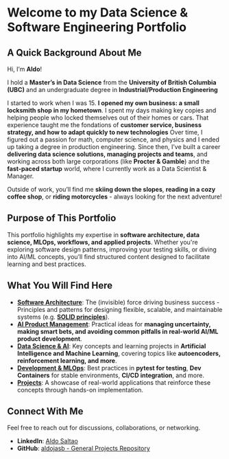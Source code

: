 # Welcome to my Data Science & Software Engineering Portfolio

## A Quick Background About Me

Hi, I’m **Aldo**! 

I hold a **Master’s in Data Science** from the **University of British Columbia (UBC)** and an undergraduate degree in **Industrial/Production Engineering** 

I started to work when I was 15. **I opened my own business: a small locksmith shop in my hometown**. I spent my days making key copies and helping people who locked themselves out of their homes or cars. That experience taught me the fondations of  **customer service, business strategy, and how to adapt quickly to new technologies** Over time, I figured out a passion for math, computer science, and physics and I ended up taking a degree in production engineering. Since then, I’ve built a career **delivering data science solutions, managing projects and teams**, and working across both large corporations (like **Procter & Gamble**) and the **fast-paced startup** world, where I currently work as a Data Scientist & Manager.

Outside of work, you’ll find me **skiing down the slopes**,  **reading in a cozy coffee shop**, or **riding motorcycles** - always looking for the next adventure!



## Purpose of This Portfolio

This portfolio highlights my expertise in **software architecture, data science, MLOps, workflows, and applied projects**. Whether you're exploring software design patterns, improving your testing skills, or diving into AI/ML concepts, you’ll find structured content designed to facilitate learning and best practices.



## What You Will Find Here

- **[Software Architecture](guides/software_architecture/overview)**: The (invisible) force driving business success - Principles and patterns for designing flexible, scalable, and maintainable systems (e.g. **[SOLID principles](guides/software_architecture/SOLID_principles)**). 
- **[AI Product Management](guides/ai_product_development/overview)**: Practical ideas for **managing uncertainty, making smart bets, and avoiding common pitfalls in real-world AI/ML product development**. 
- **[Data Science & AI](guides/data_science_and_ai/overview)**: Key concepts and learning projects in **Artificial Intelligence and Machine Learning**, covering topics like **autoencoders, reinforcement learning, and more**. 
- **[Development & MLOps](guides/development_and_devops/overview)**: Best practices in **pytest for testing**, **Dev Containers** for stable environments, **CI/CD integration**, and more. 
- **[Projects](guides/projects/overview)**: A showcase of real-world applications that reinforce these concepts through hands-on implementation.



## Connect With Me

Feel free to reach out for discussions, collaborations, or networking. 

- **LinkedIn**: [Aldo Saltao](https://www.linkedin.com/in/aldo-saltao/) 
- **GitHub**: [aldojasb - General Projects Repository](https://github.com/aldojasb/general_projects)